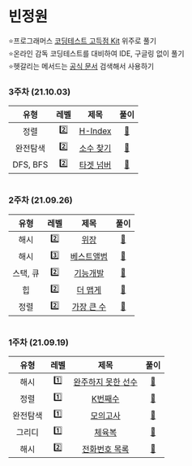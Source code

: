 # 빈정원
⭐프로그래머스 [코딩테스트 고득점 Kit](https://programmers.co.kr/learn/challenges) 위주로 풀기  
⭐온라인 감독 코딩테스트를 대비하여 IDE, 구글링 없이 풀기  
⭐헷갈리는 메서드는 [공식 문서](https://devdocs.programmers.co.kr/references/java/docs/api/index.html?overview-summary.html) 검색해서 사용하기
### 3주차 (21.10.03)
유형 | 레벨 | 제목 | 풀이
:-: | :-: | :-: | :-:
정렬 | 2️⃣ | [H-Index](https://programmers.co.kr/learn/courses/30/lessons/42747?language=java) | [🔗](https://github.com/congcoding/SteadyAlgorithmStudy/blob/main/%EB%B9%88%EC%A0%95%EC%9B%90/%EC%A0%95%EB%A0%AC/L2_H-Index.java)
완전탐색 | 2️⃣ | [소수 찾기](https://programmers.co.kr/learn/courses/30/lessons/42839) | [🔗](https://github.com/congcoding/SteadyAlgorithmStudy/blob/main/%EB%B9%88%EC%A0%95%EC%9B%90/%EC%99%84%EC%A0%84%ED%83%90%EC%83%89/L2_%EC%86%8C%EC%88%98_%EC%B0%BE%EA%B8%B0.java)
DFS, BFS | 2️⃣ | [타겟 넘버](https://programmers.co.kr/learn/courses/30/lessons/43165) | [🔗](https://github.com/congcoding/SteadyAlgorithmStudy/blob/main/%EB%B9%88%EC%A0%95%EC%9B%90/DFS%2C%20BFS/L2_%ED%83%80%EA%B2%9F_%EB%84%98%EB%B2%84.java)
#
### 2주차 (21.09.26)
유형 | 레벨 | 제목 | 풀이
:-: | :-: | :-: | :-:
해시 | 2️⃣ | [위장](https://programmers.co.kr/learn/courses/30/lessons/42578) | [🔗](https://github.com/congcoding/SteadyAlgorithmStudy/blob/main/%EB%B9%88%EC%A0%95%EC%9B%90/%ED%95%B4%EC%8B%9C/L2_%EC%9C%84%EC%9E%A5.java)
해시 | 3️⃣ | [베스트앨범](https://programmers.co.kr/learn/courses/30/lessons/42579) | [🔗](https://github.com/congcoding/SteadyAlgorithmStudy/blob/main/%EB%B9%88%EC%A0%95%EC%9B%90/%ED%95%B4%EC%8B%9C/L3_%EB%B2%A0%EC%8A%A4%ED%8A%B8%EC%95%A8%EB%B2%94.java)
스택, 큐 | 2️⃣ | [기능개발](https://programmers.co.kr/learn/courses/30/lessons/42586) | [🔗](https://github.com/congcoding/SteadyAlgorithmStudy/blob/main/%EB%B9%88%EC%A0%95%EC%9B%90/%EC%8A%A4%ED%83%9D%2C%20%ED%81%90/L2_%EA%B8%B0%EB%8A%A5%EA%B0%9C%EB%B0%9C.java)
힙 | 2️⃣ | [더 맵게](https://programmers.co.kr/learn/courses/30/lessons/42626) | [🔗](https://github.com/congcoding/SteadyAlgorithmStudy/blob/main/%EB%B9%88%EC%A0%95%EC%9B%90/%ED%9E%99/L2_%EB%8D%94_%EB%A7%B5%EA%B2%8C.java)
정렬 | 2️⃣ | [가장 큰 수](https://programmers.co.kr/learn/courses/30/lessons/42746) | [🔗](https://github.com/congcoding/SteadyAlgorithmStudy/blob/main/%EB%B9%88%EC%A0%95%EC%9B%90/%EC%A0%95%EB%A0%AC/L2_%EA%B0%80%EC%9E%A5_%ED%81%B0_%EC%88%98.java)
#
### 1주차 (21.09.19)
유형 | 레벨 | 제목 | 풀이
:-: | :-: | :-: | :-:
해시 | 1️⃣ | [완주하지 못한 선수](https://programmers.co.kr/learn/courses/30/lessons/42576) | [🔗](https://github.com/congcoding/SteadyAlgorithmStudy/blob/main/%EB%B9%88%EC%A0%95%EC%9B%90/%ED%95%B4%EC%8B%9C/L1_%EC%99%84%EC%A3%BC%ED%95%98%EC%A7%80_%EB%AA%BB%ED%95%9C_%EC%84%A0%EC%88%98.java)
정렬 | 1️⃣ | [K번째수](https://programmers.co.kr/learn/courses/30/lessons/42748) | [🔗](https://github.com/congcoding/SteadyAlgorithmStudy/blob/main/%EB%B9%88%EC%A0%95%EC%9B%90/%EC%A0%95%EB%A0%AC/L1_K%EB%B2%88%EC%A7%B8%EC%88%98.java)
완전탐색 | 1️⃣ | [모의고사](https://programmers.co.kr/learn/courses/30/lessons/42840) | [🔗](https://github.com/congcoding/SteadyAlgorithmStudy/blob/main/%EB%B9%88%EC%A0%95%EC%9B%90/%EC%99%84%EC%A0%84%ED%83%90%EC%83%89/L1_%EB%AA%A8%EC%9D%98%EA%B3%A0%EC%82%AC.java)
그리디 | 1️⃣ | [체육복](https://programmers.co.kr/learn/courses/30/lessons/42862?language=java) | [🔗](https://github.com/congcoding/SteadyAlgorithmStudy/blob/main/%EB%B9%88%EC%A0%95%EC%9B%90/%EA%B7%B8%EB%A6%AC%EB%94%94/L1_%EC%B2%B4%EC%9C%A1%EB%B3%B5.java)
해시 | 2️⃣ | [전화번호 목록](https://programmers.co.kr/learn/courses/30/lessons/42577?language=java) | [🔗](https://github.com/congcoding/SteadyAlgorithmStudy/blob/main/%EB%B9%88%EC%A0%95%EC%9B%90/%ED%95%B4%EC%8B%9C/L2_%EC%A0%84%ED%99%94%EB%B2%88%ED%98%B8_%EB%AA%A9%EB%A1%9D.java)
